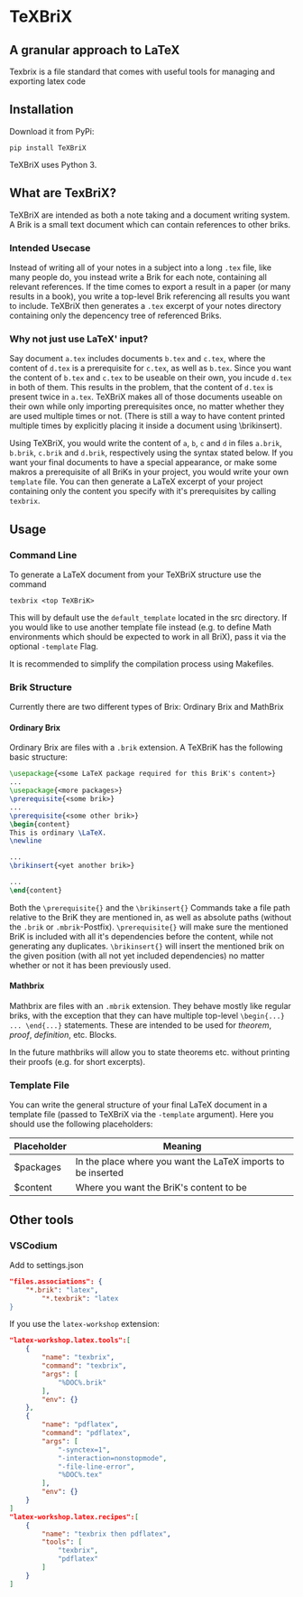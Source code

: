 TeXBriX
=======
A granular approach to LaTeX
----------------------------

Texbrix is a file standard that comes with useful tools for managing and exporting latex code

Installation
------------

Download it from PyPi:

```shell
pip install TeXBriX
```

TeXBriX uses Python 3.

What are TexBriX?
-----------------

TeXBriX are intended as both a note taking and a document writing system. A Brik is a small text document which can contain references to other briks.

### Intended Usecase
Instead of writing all of your notes in a subject into a long `.tex` file, like many people do, you instead write a Brik for each note, containing all relevant references. If the time comes to export a result in a paper (or many results in a book), you write a top-level Brik
referencing all results you want to include. TeXBriX then generates a `.tex` excerpt of your notes directory containing only the depencency tree of referenced Briks.


### Why not just use LaTeX' input?
Say document `a.tex` includes documents `b.tex` and `c.tex`, where the content of `d.tex` is a prerequisite for `c.tex`, as well as `b.tex`.
Since you want the content of `b.tex` and `c.tex` to be useable on their own, you incude `d.tex` in both of them. This results in the problem, that the content of `d.tex` is present twice in `a.tex`. TeXBriX makes all of those documents useable on their own while only importing prerequisites once, no matter whether they are used multiple times or not. (There is still a way to have content printed multiple times by explicitly placing it inside a document using \brikinsert).

Using TeXBriX, you would write the content of `a`, `b`, `c` and `d` in files `a.brik`, `b.brik`, `c.brik` and `d.brik`, respectively using the syntax stated below. If you want your final documents to have a special appearance, or make some makros a prerequisite of all BriKs in your project, you would write your own `template` file. You can then generate a LaTeX excerpt of your project containing only the content you specify with it's prerequisites by calling `texbrix`.

Usage
-----
### Command Line

To generate a LaTeX document from your TeXBriX structure use the command

```
texbrix <top TeXBriK>
```

This will by default use the `default_template` located in the src directory. If you would like to use another
template file instead (e.g. to define Math environments which should be expected to work in all BriX),
pass it via the optional `-template` Flag.

It is recommended to simplify the compilation process using Makefiles.

### Brik Structure
Currently there are two different types of Brix: Ordinary Brix and MathBrix
#### Ordinary Brix
Ordinary Brix are files with a `.brik` extension.
A TeXBriK has the following basic structure:
```LaTeX
\usepackage{<some LaTeX package required for this BriK's content>}
...
\usepackage{<more packages>}
\prerequisite{<some brik>}
...
\prerequisite{<some other brik>}
\begin{content}
This is ordinary \LaTeX.
\newline

...
\brikinsert{<yet another brik>}

...
\end{content}

```

Both the `\prerequisite{}` and the `\brikinsert{}` Commands take a file path relative to the BriK they are mentioned in, as well as absolute paths
(without the `.brik` or `.mbrik`-Postfix).
`\prerequisite{}` will make sure the mentioned BriK is included with all it's dependencies before the content, while
not generating any duplicates.
`\brikinsert{}` will insert the mentioned brik on the given position (with all not yet included dependencies) no matter whether
or not it has been previously used.

#### Mathbrix
Mathbrix are files with an `.mbrik` extension. They behave mostly like regular briks, with the exception that they can have multiple top-level `\begin{...} ... \end{...}` statements.
These are intended to be used for *theorem*, *proof*, *definition*, etc. Blocks.

In the future mathbriks will allow you to state theorems etc. without printing their proofs (e.g. for short excerpts).

### Template File
You can write the general structure of your final LaTeX document in a template file (passed to TeXBriX via the `-template` argument).
Here you should use the following placeholders:

| Placeholder | Meaning |
| ----------- | ------- |
| $packages   | In the place where you want the LaTeX imports to be inserted |
| $content    | Where you want the BriK's content to be |


Other tools
---------------------------
### VSCodium
Add to settings.json

```json
"files.associations": {
	"*.brik": "latex",
        "*.texbrik": "latex
}
```
If you use the `latex-workshop` extension:
```json
"latex-workshop.latex.tools":[
	{
		"name": "texbrix",
		"command": "texbrix",
		"args": [
			"%DOC%.brik"
		],
		"env": {}
	},
	{
		"name": "pdflatex",
		"command": "pdflatex",
		"args": [
			"-synctex=1",
			"-interaction=nonstopmode",
			"-file-line-error",
			"%DOC%.tex"
		],
		"env": {}
	}
]
"latex-workshop.latex.recipes":[
	{
		"name": "texbrix then pdflatex",
		"tools": [
			"texbrix",
			"pdflatex"
		]
	}
]

```
